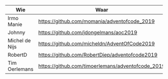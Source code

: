 | Wie | Waar |
|---|---|
| Irmo Manie | https://github.com/momania/adventofcode_2019 |  
| Johnny | https://github.com/jdongelmans/aoc2019
| Michel de Nijs | https://github.com/micheldn/AdventOfCode2019 |
| RobertD | https://github.com/RobertDiep/adventofcode2019 |
| Tim Oerlemans | https://github.com/timoerlemans/adventofcode_2019 |
